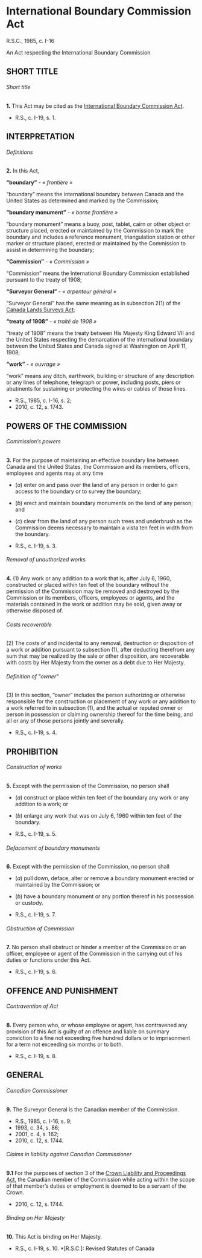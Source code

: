 # International Boundary Commission Act

R.S.C., 1985, c. I-16

An Act respecting the International Boundary Commission

## SHORT TITLE

###### Short title

**1.** This Act may be cited as the [International Boundary Commission Act](/canada/eng/acts/I/I-16.md).

  * R.S., c. I-19, s. 1.

## INTERPRETATION

###### Definitions

**2.** In this Act,

**“boundary”** - _« frontière »_

    

“boundary” means the international boundary between Canada and the United States as determined and marked by the Commission;

**“boundary monument”** - _« borne frontière »_

    

“boundary monument” means a buoy, post, tablet, cairn or other object or structure placed, erected or maintained by the Commission to mark the boundary and includes a reference monument, triangulation station or other marker or structure placed, erected or maintained by the Commission to assist in determining the boundary;

**“Commission”** - _« Commission »_

    

“Commission” means the International Boundary Commission established pursuant to the treaty of 1908;

**“Surveyor General”** - _« arpenteur général »_

    

“Surveyor General” has the same meaning as in subsection 2(1) of the [Canada Lands Surveys Act](/canada/eng/acts/L/L-6.md);

**“treaty of 1908”** - _« traité de 1908 »_

    

“treaty of 1908” means the treaty between His Majesty King Edward VII and the United States respecting the demarcation of the international boundary between the United States and Canada signed at Washington on April 11, 1908;

**“work”** - _« ouvrage »_

    

“work” means any ditch, earthwork, building or structure of any description or any lines of telephone, telegraph or power, including posts, piers or abutments for sustaining or protecting the wires or cables of those lines.

  * R.S., 1985, c. I-16, s. 2;
  * 2010, c. 12, s. 1743.

## POWERS OF THE COMMISSION

###### Commission’s powers

**3.** For the purpose of maintaining an effective boundary line between Canada and the United States, the Commission and its members, officers, employees and agents may at any time

  * (_a_) enter on and pass over the land of any person in order to gain access to the boundary or to survey the boundary;

  * (_b_) erect and maintain boundary monuments on the land of any person; and

  * (_c_) clear from the land of any person such trees and underbrush as the Commission deems necessary to maintain a vista ten feet in width from the boundary.

  * R.S., c. I-19, s. 3.

###### Removal of unauthorized works

**4.** (1) Any work or any addition to a work that is, after July 6, 1960, constructed or placed within ten feet of the boundary without the permission of the Commission may be removed and destroyed by the Commission or its members, officers, employees or agents, and the materials contained in the work or addition may be sold, given away or otherwise disposed of.

###### Costs recoverable

(2) The costs of and incidental to any removal, destruction or disposition of a work or addition pursuant to subsection (1), after deducting therefrom any sum that may be realized by the sale or other disposition, are recoverable with costs by Her Majesty from the owner as a debt due to Her Majesty.

###### Definition of "owner"

(3) In this section, “owner” includes the person authorizing or otherwise responsible for the construction or placement of any work or any addition to a work referred to in subsection (1), and the actual or reputed owner or person in possession or claiming ownership thereof for the time being, and all or any of those persons jointly and severally.

  * R.S., c. I-19, s. 4.

## PROHIBITION

###### Construction of works

**5.** Except with the permission of the Commission, no person shall

  * (_a_) construct or place within ten feet of the boundary any work or any addition to a work; or

  * (_b_) enlarge any work that was on July 6, 1960 within ten feet of the boundary.

  * R.S., c. I-19, s. 5.

###### Defacement of boundary monuments

**6.** Except with the permission of the Commission, no person shall

  * (_a_) pull down, deface, alter or remove a boundary monument erected or maintained by the Commission; or

  * (_b_) have a boundary monument or any portion thereof in his possession or custody.

  * R.S., c. I-19, s. 7.

###### Obstruction of Commission

**7.** No person shall obstruct or hinder a member of the Commission or an officer, employee or agent of the Commission in the carrying out of his duties or functions under this Act.

  * R.S., c. I-19, s. 6.

## OFFENCE AND PUNISHMENT

###### Contravention of Act

**8.** Every person who, or whose employee or agent, has contravened any provision of this Act is guilty of an offence and liable on summary conviction to a fine not exceeding five hundred dollars or to imprisonment for a term not exceeding six months or to both.

  * R.S., c. I-19, s. 8.

## GENERAL

###### Canadian Commissioner

**9.** The Surveyor General is the Canadian member of the Commission.

  * R.S., 1985, c. I-16, s. 9;
  * 1993, c. 34, s. 86;
  * 2001, c. 4, s. 162;
  * 2010, c. 12, s. 1744.

###### Claims in liability against Canadian Commissioner

**9.1** For the purposes of section 3 of the [Crown Liability and Proceedings Act](/canada/eng/acts/C/C-50.md), the Canadian member of the Commission while acting within the scope of that member’s duties or employment is deemed to be a servant of the Crown.

  * 2010, c. 12, s. 1744.

###### Binding on Her Majesty

**10.** This Act is binding on Her Majesty.

  * R.S., c. I-19, s. 10.
  *[R.S.C.]: Revised Statutes of Canada
